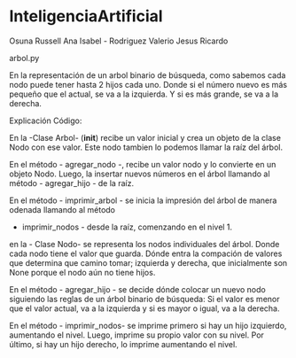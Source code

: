 # InteligenciaArtificial
Osuna Russell Ana Isabel -
Rodriguez Valerio Jesus Ricardo

arbol.py 

En la representación de un arbol binario de búsqueda, como sabemos cada nodo puede tener hasta 2 hijos cada uno.
Donde si el número nuevo es más pequeño que el actual, se va a la izquierda. Y si es más grande, se va a la derecha.

Explicación Código:

En la -Clase Arbol- (__init__) recibe un valor inicial y crea un objeto de la clase Nodo con ese valor.
Este nodo tambien lo podemos llamar la raíz del árbol.

En el método - agregar_nodo -, recibe un valor nodo y lo convierte en un objeto Nodo.
Luego, la insertar nuevos números en el árbol llamando al método - agregar_hijo - de la raíz.

En el método - imprimir_arbol - se inicia la impresión del árbol de manera odenada llamando al método
 - imprimir_nodos - desde la raíz, comenzando en el nivel 1.

en la - Clase Nodo- se representa los nodos individuales del árbol. Donde cada nodo tiene el valor que guarda.
Dónde entra la compación de valores que determina que camino tomar; izquierda y derecha, que inicialmente son 
None porque el nodo aún no tiene hijos.

En el método - agregar_hijo - se decide dónde colocar un nuevo nodo siguiendo las reglas de un árbol binario de búsqueda:
Si el valor es menor que el valor actual, va a la izquierda y si es mayor o igual, va a la derecha.

En el método - imprimir_nodos- se imprime primero si hay un hijo izquierdo, aumentando el nivel.
Luego, imprime su propio valor con su nivel. Por último, si hay un hijo derecho, lo imprime aumentando el nivel.
